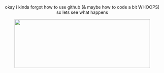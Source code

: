 <html>
<body style="text-align:center;">

<!-- html nerds how do i make the text center aligned again... -->
okay i kinda forgot how to use github (& maybe how to code a bit WHOOPS) so lets see what happens

<p align="center">
  <img src="https://file.garden/ZFwqlyhvAk-Bo3Zk/dawn-majora.gif" width=440 height=158>
</p>

</html>

